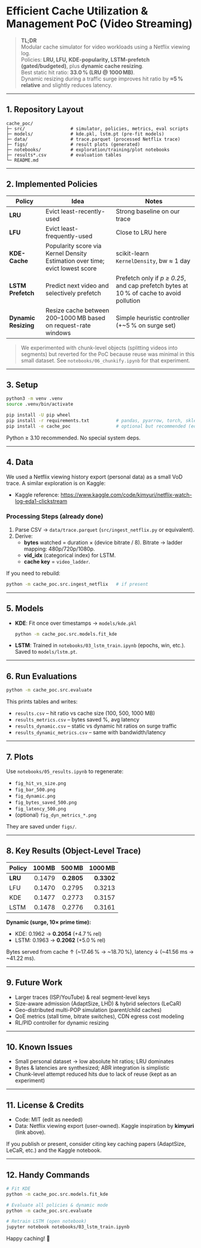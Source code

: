 # Efficient Cache Utilization & Management PoC (Video Streaming)

> **TL;DR**  
> Modular cache simulator for video workloads using a Netflix viewing log.  
> Policies: **LRU, LFU, KDE-popularity, LSTM-prefetch (gated/budgeted)**, plus **dynamic cache resizing**.  
> Best static hit ratio: **33.0 % (LRU @ 1000 MB)**.  
> Dynamic resizing during a traffic surge improves hit ratio by **≈5 % relative** and slightly reduces latency.

---

## 1. Repository Layout

```
cache_poc/
├─ src/                 # simulator, policies, metrics, eval scripts
├─ models/              # kde.pkl, lstm.pt (pre-fit models)
├─ data/                # trace.parquet (processed Netflix trace)
├─ figs/                # result plots (generated)
├─ notebooks/           # exploration/training/plot notebooks
├─ results*.csv         # evaluation tables
└─ README.md
```

---

## 2. Implemented Policies

| Policy | Idea | Notes |
|--------|------|-------|
| **LRU** | Evict least-recently-used | Strong baseline on our trace |
| **LFU** | Evict least-frequently-used | Close to LRU here |
| **KDE-Cache** | Popularity score via Kernel Density Estimation over time; evict lowest score | scikit-learn `KernelDensity`, bw ≈ 1 day |
| **LSTM Prefetch** | Predict next video and selectively prefetch | Prefetch only if *p ≥ 0.25*, and cap prefetch bytes at 10 % of cache to avoid pollution |
| **Dynamic Resizing** | Resize cache between 200–1000 MB based on request-rate windows | Simple heuristic controller (+~5 % on surge set) |

> We experimented with chunk-level objects (splitting videos into segments) but reverted for the PoC because reuse was minimal in this small dataset. See `notebooks/06_chunkify.ipynb` for that experiment.

---

## 3. Setup

```bash
python3 -m venv .venv
source .venv/bin/activate

pip install -U pip wheel
pip install -r requirements.txt          # pandas, pyarrow, torch, sklearn, statsmodels, etc.
pip install -e cache_poc                 # optional but recommended (editable install)
```

Python ≥ 3.10 recommended. No special system deps.

---

## 4. Data

We used a Netflix viewing history export (personal data) as a small VoD trace. A similar exploration is on Kaggle:

- Kaggle reference: https://www.kaggle.com/code/kimyuri/netflix-watch-log-eda1-clickstream

### Processing Steps (already done)

1. Parse CSV → `data/trace.parquet` (`src/ingest_netflix.py` or equivalent).
2. Derive:
   - **bytes** watched = duration × (device bitrate / 8). Bitrate → ladder mapping: 480p/720p/1080p.
   - **vid_idx** (categorical index) for LSTM.
   - **cache key** = `video_ladder`.

If you need to rebuild:

```bash
python -m cache_poc.src.ingest_netflix   # if present
```

---

## 5. Models

- **KDE**: Fit once over timestamps → `models/kde.pkl`  
  ```bash
  python -m cache_poc.src.models.fit_kde
  ```

- **LSTM**: Trained in `notebooks/03_lstm_train.ipynb` (epochs, win, etc.). Saved to `models/lstm.pt`.

---

## 6. Run Evaluations

```bash
python -m cache_poc.src.evaluate
```

This prints tables and writes:

- `results.csv` – hit ratio vs cache size (100, 500, 1000 MB)
- `results_metrics.csv` – bytes saved %, avg latency
- `results_dynamic.csv` – static vs dynamic hit ratios on surge traffic
- `results_dynamic_metrics.csv` – same with bandwidth/latency

---

## 7. Plots

Use `notebooks/05_results.ipynb` to regenerate:

- `fig_hit_vs_size.png`
- `fig_bar_500.png`
- `fig_dynamic.png`
- `fig_bytes_saved_500.png`
- `fig_latency_500.png`
- (optional) `fig_dyn_metrics_*.png`

They are saved under `figs/`.

---

## 8. Key Results (Object-Level Trace)

| Policy | 100 MB | 500 MB | 1000 MB |
|--------|-------:|-------:|--------:|
| **LRU** | 0.1479 | **0.2805** | **0.3302** |
| LFU     | 0.1470 | 0.2795 | 0.3213 |
| KDE     | 0.1477 | 0.2773 | 0.3157 |
| LSTM    | 0.1478 | 0.2776 | 0.3161 |

**Dynamic (surge, 10× prime time):**  
- KDE: 0.1962 → **0.2054** (+4.7 % rel)  
- LSTM: 0.1963 → **0.2062** (+5.0 % rel)

Bytes served from cache ↑ (~17.46 % → ~18.70 %), latency ↓ (~41.56 ms → ~41.22 ms).

---

## 9. Future Work

- Larger traces (ISP/YouTube) & real segment-level keys  
- Size-aware admission (AdaptSize, LHD) & hybrid selectors (LeCaR)  
- Geo-distributed multi-POP simulation (parent/child caches)  
- QoE metrics (stall time, bitrate switches), CDN egress cost modeling  
- RL/PID controller for dynamic resizing

---

## 10. Known Issues

- Small personal dataset → low absolute hit ratios; LRU dominates  
- Bytes & latencies are synthesized; ABR integration is simplistic  
- Chunk-level attempt reduced hits due to lack of reuse (kept as an experiment)

---

## 11. License & Credits

- Code: MIT (edit as needed)  
- Data: Netflix viewing export (user-owned). Kaggle inspiration by **kimyuri** (link above).

If you publish or present, consider citing key caching papers (AdaptSize, LeCaR, etc.) and the Kaggle notebook.

---

## 12. Handy Commands

```bash
# Fit KDE
python -m cache_poc.src.models.fit_kde

# Evaluate all policies & dynamic mode
python -m cache_poc.src.evaluate

# Retrain LSTM (open notebook)
jupyter notebook notebooks/03_lstm_train.ipynb
```

Happy caching! 🚀
